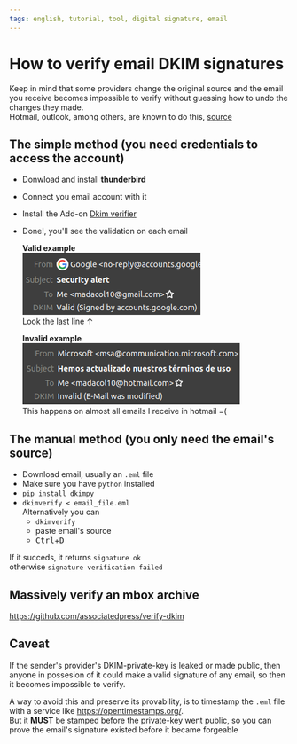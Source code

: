 ```yaml
---
tags: english, tutorial, tool, digital signature, email
---
```


# How to verify email DKIM signatures

Keep in mind that some providers change the original source and the email you receive becomes impossible to verify without guessing how to undo the changes they made.\
Hotmail, outlook, among others, are known to do this, [source](https://github.com/lieser/dkim_verifier/wiki/FAQ#all-or-almost-all-e-mails-with-dkim-signature-are-failing-with-the-same-error)

## The simple method (you need credentials to access the account)

- Donwload and install **thunderbird**
- Connect you email account with it
- Install the Add-on [Dkim verifier](https://addons.thunderbird.net/en-US/thunderbird/addon/dkim-verifier/)
- Done!, you'll see the validation on each email

    **Valid example**\
    ![valid signature](2021-04-02-17-47-04.png)\
    Look the last line ↑

    **Invalid example**\
    ![invalid signature](2021-04-02-17-53-48.png)\
    This happens on almost all emails I receive in hotmail =(

## The manual method (you only need the email's source)

- Download email, usually an `.eml` file
- Make sure you have `python` installed
- `pip install dkimpy`
- `dkimverify < email_file.eml`\
  Alternatively you can
  - `dkimverify`
  - paste email's source
  - <kbd>Ctrl</kbd>+<kbd>D</kbd>

If it succeds, it returns `signature ok`\
otherwise `signature verification failed`

## Massively verify an mbox archive

<https://github.com/associatedpress/verify-dkim>

## Caveat

If the sender's provider's DKIM-private-key is leaked or made public, then anyone in possesion of it could make a valid signature of any email, so then it becomes impossible to verify.

A way to avoid this and preserve its provability, is to timestamp the `.eml` file with a service like <https://opentimestamps.org/>.\
But it **MUST** be stamped before the private-key went public, so you can prove the email's signature existed before it became forgeable
